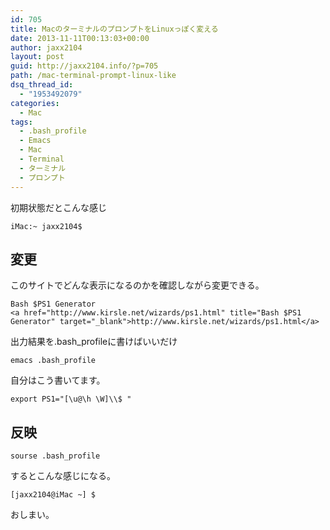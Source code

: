 ```yaml
---
id: 705
title: MacのターミナルのプロンプトをLinuxっぽく変える
date: 2013-11-11T00:13:03+00:00
author: jaxx2104
layout: post
guid: http://jaxx2104.info/?p=705
path: /mac-terminal-prompt-linux-like
dsq_thread_id:
  - "1953492079"
categories:
  - Mac
tags:
  - .bash_profile
  - Emacs
  - Mac
  - Terminal
  - ターミナル
  - プロンプト
---
```

初期状態だとこんな感じ

```
iMac:~ jaxx2104$
```

## 変更

このサイトでどんな表示になるのかを確認しながら変更できる。

```
Bash $PS1 Generator
<a href="http://www.kirsle.net/wizards/ps1.html" title="Bash $PS1 Generator" target="_blank">http://www.kirsle.net/wizards/ps1.html</a>
```

出力結果を.bash_profileに書けばいいだけ

```
emacs .bash_profile
```

自分はこう書いてます。

```
export PS1="[\u@\h \W]\\$ "
```

## 反映

```
sourse .bash_profile
```

するとこんな感じになる。

```
[jaxx2104@iMac ~] $
```

おしまい。